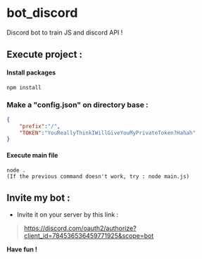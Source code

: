 # bot_discord
Discord bot to train JS and discord API !

## Execute project :
#### Install packages
    npm install

### Make a "config.json" on directory base :
```json
{
    "prefix":"/",
    "TOKEN":"YouReallyThinkIWillGiveYouMyPrivateToken?Hahah"
}
```
#### Execute main file
    node .
    (If the previous command doesn't work, try : node main.js)
    
## Invite my bot : 
- Invite it on your server by this link : 
>https://discord.com/oauth2/authorize?client_id=784536536459771925&scope=bot

**Have fun !**
